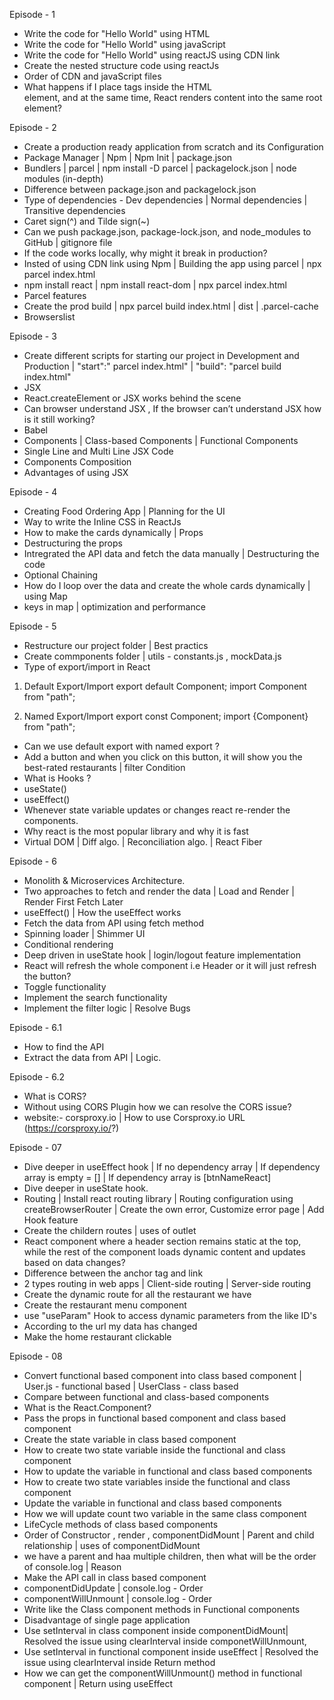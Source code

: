 Episode - 1

* Write the code for "Hello World" using HTML
* Write the code for "Hello World" using javaScript
* Write the code for "Hello World" using reactJS using CDN link
* Create the nested structure code using reactJs
* Order of CDN and javaScript files
* What happens if I place tags inside the HTML <div id="root"></div> element, and at the same time,  React renders content into the same root element? 



Episode - 2

* Create a production ready application from scratch and its Configuration 
* Package Manager | Npm | Npm Init | package.json
* Bundlers | parcel | npm install -D parcel | packagelock.json | node modules (in-depth)
* Difference between package.json and packagelock.json
* Type of dependencies - Dev dependencies | Normal dependencies | Transitive dependencies
* Caret sign(^) and Tilde sign(~) 
* Can we push package.json, package-lock.json, and node_modules to GitHub | gitignore file 
* If the code works locally, why might it break in production?
* Insted of using CDN link using Npm | Building the app using parcel | npx parcel index.html  
* npm install react | npm install react-dom | npx parcel index.html
* Parcel features 
* Create the prod build | npx parcel build index.html | dist | .parcel-cache
* Browserslist


Episode - 3

* Create different scripts for starting our project in Development and Production | 
  "start":" parcel index.html" | "build": "parcel build index.html"
* JSX
* React.createElement or JSX works behind the scene
* Can browser understand JSX , If the browser can’t understand JSX how is it still working?
* Babel 
* Components | Class-based Components | Functional Components 
* Single Line and Multi Line JSX Code
* Components Composition 
* Advantages of using JSX


Episode - 4

* Creating Food Ordering App | Planning for the UI
* Way to write the Inline CSS in ReactJs
* How to make the cards dynamically | Props
* Destructuring the props
* Intregrated the API data and fetch the data manually | Destructuring the code 
* Optional Chaining
* How do I loop over the data and create the whole cards dynamically | using Map
* keys in map | optimization and performance 


Episode - 5

* Restructure our project folder | Best practics 
* Create commponents folder | utils - constants.js , mockData.js
* Type of export/import in React

1. Default Export/Import
export default Component;
import Component from "path";

2. Named Export/Import
export const Component;
import {Component} from "path";

* Can we use default export with named export ?  
* Add a button and when you click on this button, it will show you the best-rated restaurants |    filter Condition
* What is Hooks ?
* useState() 
* useEffect()
* Whenever state variable updates or changes react re-render the components.
* Why react is the most popular library and why it is fast 
* Virtual DOM | Diff algo. | Reconciliation algo. | React Fiber



Episode - 6

* Monolith & Microservices Architecture.
* Two approaches to fetch and render the data | Load and Render | Render First Fetch Later
* useEffect() | How the useEffect works
* Fetch the data from API using fetch method
* Spinning loader | Shimmer UI
* Conditional rendering 
* Deep driven in useState hook | login/logout feature implementation
* React will refresh the whole component i.e Header or it will just refresh the button?
* Toggle functionality
* Implement the search functionality
* Implement the filter logic | Resolve Bugs



Episode - 6.1 
* How to find the API 
* Extract the data from API | Logic.


Episode - 6.2
* What is CORS?
* Without using CORS Plugin how we can resolve the CORS issue?
* website:- corsproxy.io | How to use Corsproxy.io URL (https://corsproxy.io/?) 


Episode - 07

* Dive deeper in useEffect hook | If no dependency array | If dependency array is empty = [] | If dependency array is [btnNameReact] 
* Dive deeper in useState hook.
* Routing | Install react routing library | Routing configuration using createBrowserRouter | Create the own error, Customize error page | Add Hook feature 
* Create the childern routes | uses of outlet 
* React component where a header section remains static at the top, while the rest of the component loads dynamic content and updates based on data changes?
* Difference between the anchor tag and link 
* 2 types routing in web apps | Client-side routing | Server-side routing
* Create the dynamic route for all the restaurant we have
* Create the restaurant menu component
* use "useParam" Hook to access dynamic parameters from the like ID's
* According to the url my data has changed 
* Make the home restaurant clickable  


Episode - 08

* Convert functional based component into class based component | User.js - functional based | UserClass - class based
* Compare between functional and class-based components 
* What is the React.Component?
* Pass the props in functional based component and class based component 
* Create the state variable in class based component
* How to create two state variable inside the functional and class component
* How to update the variable in functional and class based components 
* How to create two state variables inside the functional and class component
* Update the variable in functional and class based components 
* How we will update count two variable in the same class component 
* LifeCycle methods of class based components
* Order of Constructor , render , componentDidMount | Parent and child relationship | uses of componentDidMount
* we have a parent and haa multiple children, then what will be the order of console.log | Reason
* Make the API call in class based component
* componentDidUpdate | console.log - Order 
* componentWillUnmount | console.log - Order 
* Write like the Class component methods in Functional components
* Disadvantage of single page application 
* Use setInterval in class component inside componentDidMount| Resolved the issue using clearInterval inside componetWillUnmount,
* Use setInterval in functional component inside useEffect | Resolved the issue using clearInterval inside Return method
* How we can get the componentWillUnmount() method in functional component | Return using useEffect